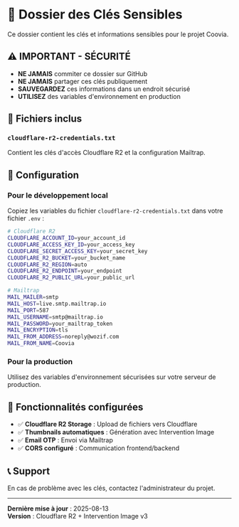 # 🔐 Dossier des Clés Sensibles

Ce dossier contient les clés et informations sensibles pour le projet Coovia.

## ⚠️ IMPORTANT - SÉCURITÉ

- **NE JAMAIS** commiter ce dossier sur GitHub
- **NE JAMAIS** partager ces clés publiquement
- **SAUVEGARDEZ** ces informations dans un endroit sécurisé
- **UTILISEZ** des variables d'environnement en production

## 📁 Fichiers inclus

### `cloudflare-r2-credentials.txt`
Contient les clés d'accès Cloudflare R2 et la configuration Mailtrap.

## 🔧 Configuration

### Pour le développement local
Copiez les variables du fichier `cloudflare-r2-credentials.txt` dans votre fichier `.env` :

```bash
# Cloudflare R2
CLOUDFLARE_ACCOUNT_ID=your_account_id
CLOUDFLARE_ACCESS_KEY_ID=your_access_key
CLOUDFLARE_SECRET_ACCESS_KEY=your_secret_key
CLOUDFLARE_R2_BUCKET=your_bucket_name
CLOUDFLARE_R2_REGION=auto
CLOUDFLARE_R2_ENDPOINT=your_endpoint
CLOUDFLARE_R2_PUBLIC_URL=your_public_url

# Mailtrap
MAIL_MAILER=smtp
MAIL_HOST=live.smtp.mailtrap.io
MAIL_PORT=587
MAIL_USERNAME=smtp@mailtrap.io
MAIL_PASSWORD=your_mailtrap_token
MAIL_ENCRYPTION=tls
MAIL_FROM_ADDRESS=noreply@wozif.com
MAIL_FROM_NAME=Coovia
```

### Pour la production
Utilisez des variables d'environnement sécurisées sur votre serveur de production.

## 🚀 Fonctionnalités configurées

- ✅ **Cloudflare R2 Storage** : Upload de fichiers vers Cloudflare
- ✅ **Thumbnails automatiques** : Génération avec Intervention Image
- ✅ **Email OTP** : Envoi via Mailtrap
- ✅ **CORS configuré** : Communication frontend/backend

## 📞 Support

En cas de problème avec les clés, contactez l'administrateur du projet.

---
**Dernière mise à jour** : 2025-08-13  
**Version** : Cloudflare R2 + Intervention Image v3
